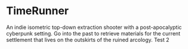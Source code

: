# TimeRunner
An indie isometric top-down extraction shooter with a post-apocalyptic cyberpunk setting. Go into the past to retrieve materials for the current settlement that lives on the outskirts of the ruined arcology. Test 2
